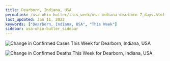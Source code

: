 ```yaml
---
title: Dearborn, Indiana, USA
permalink: /usa-ohio-butler/this_week/usa-indiana-dearborn-7_days.html
last_updated: Jan 11, 2022
keywords: ["Dearborn, Indiana, USA", "This Week"]
sidebar: usa-ohio-butler_sidebar
---
```


![Change in Confirmed Cases This Week for Dearborn, Indiana, USA](/covid_tracker/images/graphs/usa-indiana-dearborn-delta_confirmed-7_days_graph.png)

![Change in Confirmed Deaths This Week for Dearborn, Indiana, USA](/covid_tracker/images/graphs/usa-indiana-dearborn-delta_deaths-7_days_graph.png)
